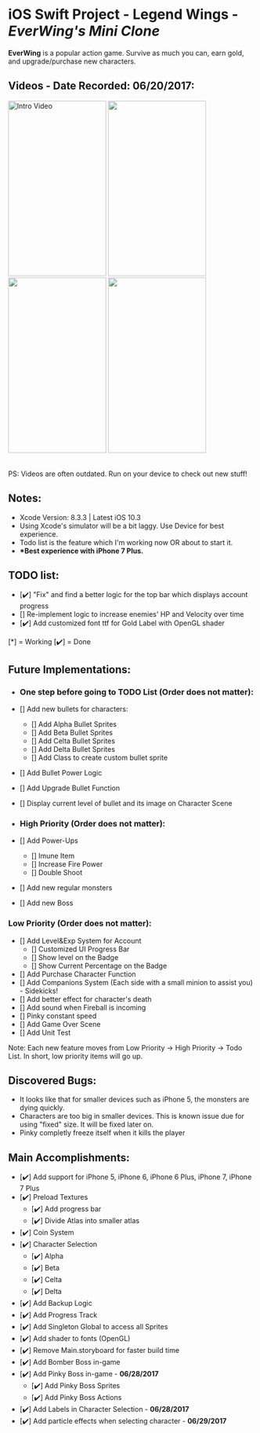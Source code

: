 # iOS Swift Project - Legend Wings - *EverWing's Mini Clone*

**EverWing** is a popular action game. Survive as much you can, earn gold, and upgrade/purchase new characters.

## Videos - Date Recorded: 06/20/2017:
<p>
<img src='https://github.com/woguan/Legend-Wings/blob/master/Angelica%20Fighti/Gif/Intro.gif' title='Intro Video' width='200' height='357' alt='Intro Video' /> <img src='https://github.com/woguan/Legend-Wings/blob/master/Angelica%20Fighti/Gif/selection.gif' width='200' height='357'/> <img src='https://github.com/woguan/Legend-Wings/blob/master/Angelica%20Fighti/Gif/startgame.gif' width='200' height='357'/> <img src='https://github.com/woguan/Legend-Wings/blob/master/Angelica%20Fighti/Gif/midgame.gif' width='200' height='357'/>
</p><br>
PS: Videos are often outdated. Run on your device to check out new stuff!

## Notes:
- Xcode Version: 8.3.3 | Latest iOS 10.3
- Using Xcode's simulator will be a bit laggy. Use Device for best experience.
- Todo list is the feature which I'm working now OR about to start it.
- <b>*Best experience with iPhone 7 Plus. </b>

## TODO list:

- [✔️] "Fix" and find a better logic for the top bar which displays account progress
- [] Re-implement logic to increase enemies' HP and Velocity over time 
- [✔️] Add customized font ttf for Gold Label with OpenGL shader

[*] = Working [✔️] = Done

## Future Implementations:
- ### One step before going to TODO List (Order does not matter):
- [] Add new bullets for characters:
   - [] Add Alpha Bullet Sprites
   - [] Add Beta Bullet Sprites
   - [] Add Celta Bullet Sprites
   - [] Add Delta Bullet Sprites
   - [] Add Class to create custom bullet sprite
- [] Add Bullet Power Logic
- [] Add Upgrade Bullet Function
- [] Display current level of bullet and its image on Character Scene

- ### High Priority (Order does not matter):
- [] Add Power-Ups
   - [] Imune Item
   - [] Increase Fire Power
   - [] Double Shoot
- [] Add new regular monsters
- [] Add new Boss

### Low Priority (Order does not matter):
- [] Add Level&Exp System for Account
   - [] Customized UI Progress Bar
   - [] Show level on the Badge
   - [] Show Current Percentage on the Badge
- [] Add Purchase Character Function
- [] Add Companions System (Each side with a small minion to assist you) - Sidekicks!
- [] Add better effect for character's death
- [] Add sound when Fireball is incoming
- [] Pinky constant speed
- [] Add Game Over Scene
- [] Add Unit Test

Note: Each new feature moves from Low Priority -> High Priority -> Todo List. In short, low priority items will go up.

## Discovered Bugs:
- It looks like that for smaller devices such as iPhone 5, the monsters are dying quickly.
- Characters are too big in smaller devices. This is known issue due for using "fixed" size. It will be fixed later on.
- Pinky completly freeze itself when it kills the player

## Main Accomplishments:
- [✔️] Add support for iPhone 5, iPhone 6, iPhone 6 Plus, iPhone 7, iPhone 7 Plus 
- [✔️] Preload Textures
  - [✔️] Add progress bar
  - [✔️] Divide Atlas into smaller atlas
- [✔️] Coin System
- [✔️] Character Selection
  - [✔️] Alpha
  - [✔️] Beta
  - [✔️] Celta
  - [✔️] Delta
- [✔️] Add Backup Logic
- [✔️] Add Progress Track
- [✔️] Add Singleton Global to access all Sprites
- [✔️] Add shader to fonts (OpenGL)
- [✔️] Remove Main.storyboard for faster build time
- [✔️] Add Bomber Boss in-game
- [✔️] Add Pinky Boss in-game - <b>06/28/2017</b>
  - [✔️] Add Pinky Boss Sprites
  - [✔️] Add Pinky Boss Actions
- [✔️] Add Labels in Character Selection - <b>06/28/2017</b>
- [✔️] Add particle effects when selecting character - <b>06/29/2017</b>

  
